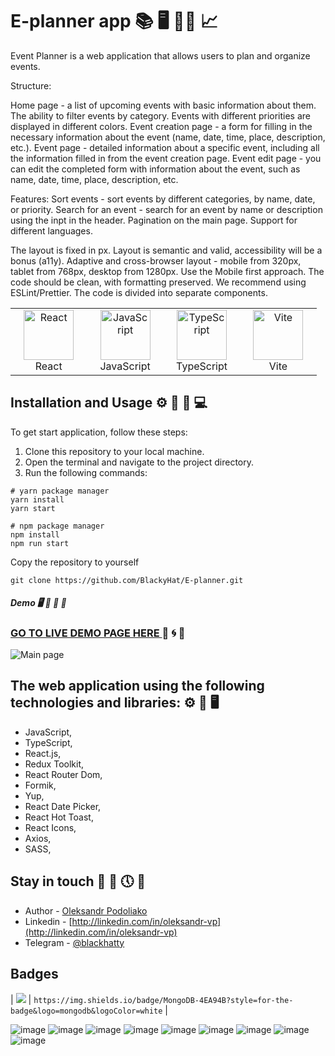 # E-planner app 📚 🖥️ 👨‍💻 📈

Event Planner is a web application that allows users to plan and organize events.

Structure:

Home page - a list of upcoming events with basic information about them. The ability to filter events by category. Events with different priorities are displayed in different colors.
Event creation page - a form for filling in the necessary information about the event (name, date, time, place, description, etc.).
Event page - detailed information about a specific event, including all the information filled in from the event creation page.
Event edit page - you can edit the completed form with information about the event, such as name, date, time, place, description, etc.

Features:
Sort events - sort events by different categories, by name, date, or priority.
Search for an event - search for an event by name or description using the inpt in the header.
Pagination on the main page.
Support for different languages.

The layout is fixed in px.
Layout is semantic and valid, accessibility will be a bonus (a11y).
Adaptive and cross-browser layout - mobile from 320px, tablet from 768px, desktop from 1280px.
Use the Mobile first approach.
The code should be clean, with formatting preserved. We recommend using ESLint/Prettier.
The code is divided into separate components.

<table width="100%">
  <tr>
    <td align="center" valign="middle" width="20%">
      <a href="https://react.dev/">
        <img height="80" width="80" alt="React" src="assets/react_logo.png"/>
      </a>
      <br />
      React
    </td>
    <td align="center" valign="middle" width="20%">
      <a href="https://www.ecma-international.org/publications-and-standards/standards/ecma-262/">
        <img height="80" width="80" alt="JavaScript" src="assets/js_logo.png"/>
      </a>
      <br />
      JavaScript
    </td>
    <td align="center" valign="middle" width="20%">
      <a href="https://www.typescriptlang.org/">
        <img height="80" width="80" alt="TypeScript" src="assets/ts_logo.png"/>
      </a>
      <br />
      TypeScript
    </td>
    <td align="center" valign="middle" width="20%">
      <a href="https://vitejs.dev/">
        <img height="80" width="80" alt="Vite" src="assets/vite_logo.png"/>
      </a>
      <br />
      Vite
    </td>
  </tr>
</table>

## Installation and Usage ⚙️ 🚀 📅 💻

To get start application, follow these steps:

1.  Clone this repository to your local machine.
2.  Open the terminal and navigate to the project directory.
3.  Run the following commands:

```
# yarn package manager
yarn install
yarn start

# npm package manager
npm install
npm run start
```

Copy the repository to yourself

```shell
git clone https://github.com/BlackyHat/E-planner.git
```

##### Demo 🖥️ 🚀 📅 🏦

### [GO TO LIVE DEMO PAGE HERE ]() 👀 🌀 📙

![Main page ]()

## The web application using the following technologies and libraries: ⚙️ 🚧 🖥️

- JavaScript,
- TypeScript,
- React.js,
- Redux Toolkit,
- React Router Dom,
- Formik,
- Yup,
- React Date Picker,
- React Hot Toast,
- React Icons,
- Axios,
- SASS,

## Stay in touch 🤠 💼 🕔 🏁

- Author - [Oleksandr Podoliako](https://github.com/BlackyHat)
- Linkedin - [http://linkedin.com/in/oleksandr-vp](http://linkedin.com/in/oleksandr-vp)
- Telegram - [@blackhatty](https://t.me/blackhatty)

## Badges

| <img src="https://img.shields.io/badge/MongoDB-4EA94B?style=for-the-badge&logo=mongodb&logoColor=white" /> | `https://img.shields.io/badge/MongoDB-4EA94B?style=for-the-badge&logo=mongodb&logoColor=white` |

![image](https://img.shields.io/badge/TypeScript-007ACC?style=for-the-badge&logo=typescript&logoColor=white)
![image](https://img.shields.io/badge/JavaScript-323330?style=for-the-badge&logo=javascript&logoColor=F7DF1E)
![image](https://img.shields.io/badge/React-20232A?style=for-the-badge&logo=react&logoColor=61DAFB)
![image](https://img.shields.io/badge/React_Router-CA4245?style=for-the-badge&logo=react-router&logoColor=white)
![image](BadgeURhttps://img.shields.io/badge/Redux-593D88?style=for-the-badge&logo=redux&logoColor=whiteLHere)
![image](https://img.shields.io/badge/Vite-B73BFE?style=for-the-badge&logo=vite&logoColor=FFD62E)
![image](https://img.shields.io/badge/Node%20js-339933?style=for-the-badge&logo=nodedotjs&logoColor=white)
![image](https://img.shields.io/badge/Sass-CC6699?style=for-the-badge&logo=sass&logoColor=white)
![image](https://img.shields.io/badge/VSCode-0078D4?style=for-the-badge&logo=visual%20studio%20code&logoColor=white)
